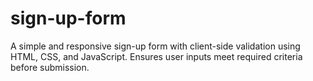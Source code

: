 # sign-up-form
A simple and responsive sign-up form with client-side validation using HTML, CSS, and JavaScript. Ensures user inputs meet required criteria before submission.
